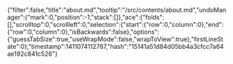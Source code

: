 {"filter":false,"title":"about.md","tooltip":"/src/contents/about.md","undoManager":{"mark":0,"position":-1,"stack":[]},"ace":{"folds":[],"scrolltop":0,"scrollleft":0,"selection":{"start":{"row":0,"column":0},"end":{"row":0,"column":0},"isBackwards":false},"options":{"guessTabSize":true,"useWrapMode":false,"wrapToView":true},"firstLineState":0},"timestamp":1411074112787,"hash":"15141a51d84d05bb4a3cfcc7a64ae192c841c526"}